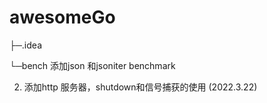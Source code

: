 # awesomeGo
├─.idea

└─bench   添加json 和jsoniter benchmark

2.  添加http 服务器，shutdown和信号捕获的使用  (2022.3.22)